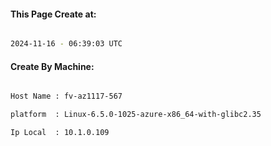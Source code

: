 
   
#### This Page Create at:

```bash

2024-11-16 - 06:39:03 UTC

```

#### Create By Machine:

```bash

Host Name : fv-az1117-567

platform  : Linux-6.5.0-1025-azure-x86_64-with-glibc2.35

Ip Local  : 10.1.0.109

```

